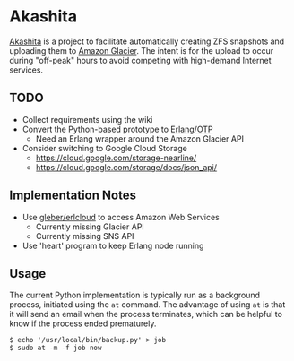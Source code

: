 # Akashita

[Akashita](http://en.wikipedia.org/wiki/Akashita) is a project to facilitate automatically creating ZFS snapshots and uploading them to [Amazon Glacier](https://aws.amazon.com/glacier/). The intent is for the upload to occur during "off-peak" hours to avoid competing with high-demand Internet services.

## TODO

* Collect requirements using the wiki
* Convert the Python-based prototype to [Erlang/OTP](http://www.erlang.org)
    - Need an Erlang wrapper around the Amazon Glacier API
* Consider switching to Google Cloud Storage
    - https://cloud.google.com/storage-nearline/
    - https://cloud.google.com/storage/docs/json_api/

## Implementation Notes

* Use [gleber/erlcloud](https://github.com/gleber/erlcloud) to access Amazon Web Services
    - Currently missing Glacier API
    - Currently missing SNS API
* Use 'heart' program to keep Erlang node running

## Usage

The current Python implementation is typically run as a background process, initiated using the `at` command. The advantage of using `at` is that it will send an email when the process terminates, which can be helpful to know if the process ended prematurely.

```
$ echo '/usr/local/bin/backup.py' > job
$ sudo at -m -f job now
```
